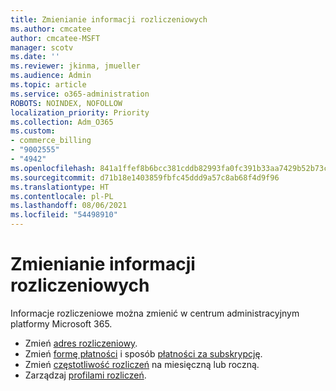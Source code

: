 ```yaml
---
title: Zmienianie informacji rozliczeniowych
ms.author: cmcatee
author: cmcatee-MSFT
manager: scotv
ms.date: ''
ms.reviewer: jkinma, jmueller
ms.audience: Admin
ms.topic: article
ms.service: o365-administration
ROBOTS: NOINDEX, NOFOLLOW
localization_priority: Priority
ms.collection: Adm_O365
ms.custom:
- commerce_billing
- "9002555"
- "4942"
ms.openlocfilehash: 841a1ffef8b6bcc381cddb82993fa0fc391b33aa7429b52b73cd0c0da3b879f7
ms.sourcegitcommit: d71b18e1403859fbfc45ddd9a57c8ab68f4d9f96
ms.translationtype: HT
ms.contentlocale: pl-PL
ms.lasthandoff: 08/06/2021
ms.locfileid: "54498910"
---
```

# <a name="change-billing-information"></a>Zmienianie informacji rozliczeniowych

Informacje rozliczeniowe można zmienić w centrum administracyjnym platformy Microsoft 365. 

- Zmień [adres rozliczeniowy](/microsoft-365/commerce/billing-and-payments/change-your-billing-addresses).
- Zmień [formę płatności](/microsoft-365/commerce/billing-and-payments/manage-payment-methods) i sposób [płatności za subskrypcję](/microsoft-365/commerce/billing-and-payments/pay-for-your-subscription).
- Zmień [częstotliwość rozliczeń](/microsoft-365/commerce/billing-and-payments/change-payment-frequency) na miesięczną lub roczną.
- Zarządzaj [profilami rozliczeń](/microsoft-365/commerce/billing-and-payments/manage-billing-profiles).
